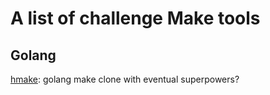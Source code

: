 # A list of challenge Make tools

## Golang

[hmake](https://github.com/hookenz/hmake): golang make clone with eventual superpowers?
